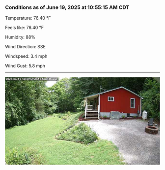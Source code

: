 ### Conditions as of June 19, 2025 at 10:55:15 AM CDT 

Temperature: 76.40 &deg;F

Feels like: 76.40 &deg;F

Humidity: 88%

Wind Direction: SSE

Windspeed: 3.4 mph

Wind Gust: 5.8 mph

---

<img src="./images/latest.jpeg"/>


